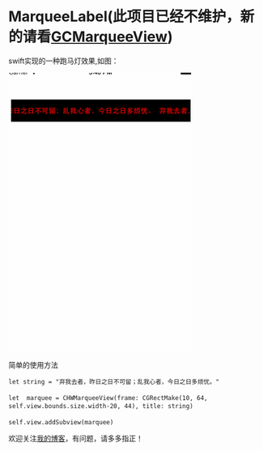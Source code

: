 # MarqueeLabel(此项目已经不维护，新的请看[GCMarqueeView](https://github.com/loveway/GCMarqueeView))

swift实现的一种跑马灯效果,如图：

![跑马灯](https://github.com/Loveway/MarqueeLabel/blob/master/MarqueeLab.gif)

简单的使用方法

```
let string = "弃我去者，昨日之日不可留；乱我心者，今日之日多烦忧。"

let  marquee = CHWMarqueeView(frame: CGRectMake(10, 64, self.view.bounds.size.width-20, 44), title: string)

self.view.addSubview(marquee)
```

欢迎关注[我的博客](http://blog.csdn.net/loveway_)，有问题，请多多指正！
